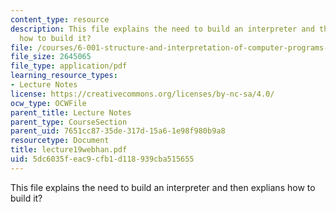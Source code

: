 ```yaml
---
content_type: resource
description: This file explains the need to build an interpreter and then explians
  how to build it?
file: /courses/6-001-structure-and-interpretation-of-computer-programs-spring-2005/5dc6035feac9cfb1d118939cba515655_lecture19webhan.pdf
file_size: 2645065
file_type: application/pdf
learning_resource_types:
- Lecture Notes
license: https://creativecommons.org/licenses/by-nc-sa/4.0/
ocw_type: OCWFile
parent_title: Lecture Notes
parent_type: CourseSection
parent_uid: 7651cc87-35de-317d-15a6-1e98f980b9a8
resourcetype: Document
title: lecture19webhan.pdf
uid: 5dc6035f-eac9-cfb1-d118-939cba515655
---
```

This file explains the need to build an interpreter and then explians how to build it?